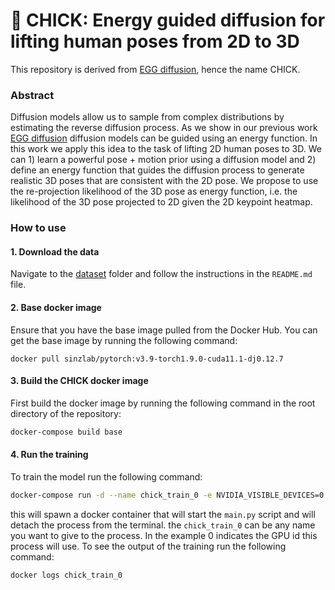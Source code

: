# 🐣 CHICK: Energy guided diffusion for lifting human poses from 2D to 3D

This repository is derived from [EGG diffusion](https://github.com/sinzlab/energy-guided-diffusion), hence the name CHICK.

### Abstract
Diffusion models allow us to sample from complex distributions by estimating the reverse diffusion process.
As we show in our previous work [EGG diffusion](https://github.com/sinzlab/energy-guided-diffusion) diffusion models can be guided using an energy function.
In this work we apply this idea to the task of lifting 2D human poses to 3D.
We can 1) learn a powerful pose + motion prior using a diffusion model and 2) define an energy function that guides the diffusion process to generate realistic 3D poses that are consistent with the 2D pose.
We propose to use the re-projection likelihood of the 3D pose as energy function, i.e. the likelihood of the 3D pose projected to 2D given the 2D keypoint heatmap.

### How to use

#### 1. Download the data
Navigate to the [dataset](https://github.com/sinzlab/chick/dataset) folder and follow the instructions in the `README.md` file.

#### 2. Base docker image
Ensure that you have the base image pulled from the Docker Hub.
You can get the base image by running the following command:
```
docker pull sinzlab/pytorch:v3.9-torch1.9.0-cuda11.1-dj0.12.7
```

#### 3. Build the CHICK docker image
First build the docker image by running the following command in the root directory of the repository:
```bash
docker-compose build base
```

#### 4. Run the training
To train the model run the following command:
```bash
docker-compose run -d --name chick_train_0 -e NVIDIA_VISIBLE_DEVICES=0 train
```
this will spawn a docker container that will start the `main.py` script and will detach the process from the terminal.
the `chick_train_0` can be any name you want to give to the process. In the example 0 indicates the GPU id this process will use.
To see the output of the training run the following command:
```bash
docker logs chick_train_0
```
